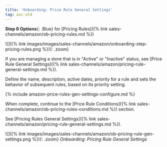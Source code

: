 ```yaml
---
title: 'Onboarding: Price Rule General Settings'
tag: asc-old
---
```



**Step 6 Options**{: .Blue} for [Pricing Rules]({% link sales-channels/amazon/ob-pricing-rules.md %})

![]({% link images/images/sales-channels/amazon/onboarding-step-pricing-rules.png %}){: .zoom}

If you are managing a store that is in "Active" or "Inactive" status, see [Price Rule General Settings]({% link sales-channels/amazon/pricing-rule-general-settings.md %}).

Define the name, description, active dates, priority for a rule and sets the behavior of subsequent rules, based on its priority setting.

{% include amazon-price-rules-gen-settings-configure.md %}

When complete, continue to the [Price Rule Conditions]({% link sales-channels/amazon/ob-pricing-rules-conditions.md %}) section.

See [Pricing Rules General Settings]({% link sales-channels/amazon/pricing-rule-general-settings.md %}).

![]({% link images/images/sales-channels/amazon/ob-pricing-rule-gen-settings.png %}){: .zoom}
_Onboarding: Pricing Rule General Settings_
